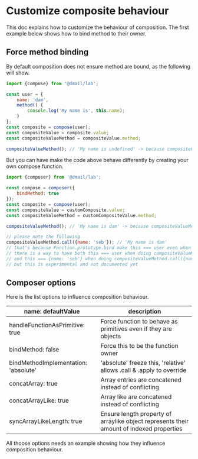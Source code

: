 # Customize composite behaviour

This doc explains how to customize the behaviour of composition.
The first example below shows how to bind method to their owner.

## Force method binding

By default composition does not ensure method are bound, as the following will show.

```javascript
import {compose} from '@dmail/lab';

const user = {
	name: 'dam',
	method() {
		console.log('My name is', this.name);
	}
};
const composite = compose(user);
const compositeValue = composite.value;
const compositeValueMethod = compositeValue.method;

compositeValueMethod(); // 'My name is undefined' -> because compositeValueMethod not bound
```

But you can have make the code above behave differently by creating your own compose function.

```javascript
import {composer} from '@dmail/lab';

const compose = composer({
	bindMethod: true
});
const composite = compose(user);
const compositeValue = customComposite.value;
const compositeValueMethod = customCompositeValue.method;

compositeValueMethod(); // 'My name is dam' -> because compositeValueMethod is bound

// please note the following
compositeValueMethod.call({name: 'seb'}); // 'My name is dam'
// that's because Function.prototype.bind make this === user even when you use .call or .apply
// there is a way to have both this === user when doing compositeValueMethod()
// and this === {name: 'seb'} when doing compositeValueMethod.call({name: 'seb'});
// but this is experimental and not documented yet
```

## Composer options

Here is the list options to influence composition behaviour.

name: defaultValue                   | description
------------------------------------ | -------------------------------------------------------------------------
handleFunctionAsPrimitive: true      | Force function to behave as primitives even if they are objects
bindMethod: false                    | Force this to be the function owner
bindMethodImplementation: 'absolute' | 'absolute' freeze this, 'relative' allows .call & .apply to override
concatArray: true					 | Array entries are concatened instead of conflicting
concatArrayLike: true                | Array like are concatened instead of conflicting
syncArrayLikeLength: true 	         | Ensure length property of arraylike object represents their amount of indexed properties

All thoose options needs an example showing how they influence composition behaviour.
